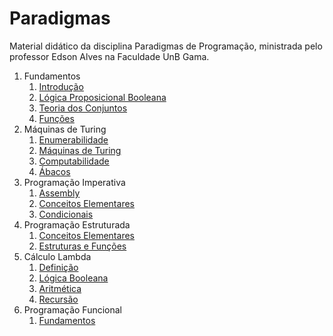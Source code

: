 # Paradigmas

Material didático da disciplina Paradigmas de Programação, ministrada pelo professor Edson Alves na Faculdade UnB Gama.

1. Fundamentos
    1. [Introdução](Fundamentos/slides/introducao/introducao.pdf)
    1. [Lógica Proposicional Booleana](Fundamentos/slides/logica_booleana/logica_booleana.pdf)
    1. [Teoria dos Conjuntos](Fundamentos/slides/teoria_dos_conjuntos/teoria_dos_conjuntos.pdf)
    1. [Funções](Fundamentos/slides/funcoes/funcoes.pdf)
1. Máquinas de Turing
    1. [Enumerabilidade](Maquinas_de_Turing/slides/enumerabilidade/enumerabilidade.pdf)
    1. [Máquinas de Turing](Maquinas_de_Turing/slides/maquinas_de_turing/maquinas_de_turing.pdf)
    1. [Computabilidade](Maquinas_de_Turing/slides/computabilidade/computabilidade.pdf)
    1. [Ábacos](Maquinas_de_Turing/slides/abacos/abacos.pdf)
1. Programação Imperativa
    1. [Assembly](Programacao_Imperativa/slides/assembly/assembly.pdf)
    1. [Conceitos Elementares](Programacao_Imperativa/slides/conceitos_elementares/conceitos_elementares.pdf)
    1. [Condicionais](Programacao_Imperativa/slides/condicionais/condicionais.pdf)
1. Programação Estruturada
    1. [Conceitos Elementares](Programacao_Estruturada/slides/conceitos_elementares/conceitos_elementares.pdf)
    1. [Estruturas e Funções](Programacao_Estruturada/slides/estruturas_e_funcoes/estruturas_e_funcoes.pdf)
1. Cálculo Lambda
    1. [Definição](Lambda_Calculus/slides/definicao/definicao.pdf)
    1. [Lógica Booleana](Lambda_Calculus/slides/logica_booleana/logica_booleana.pdf)
    1. [Aritmética](Lambda_Calculus/slides/aritmetica/aritmetica.pdf)
    1. [Recursão](Lambda_Calculus/slides/recursao/recursao.pdf)
1. Programação Funcional
    1. [Fundamentos](Programacao_Funcional/slides/fundamentos/fundamentos.pdf)

